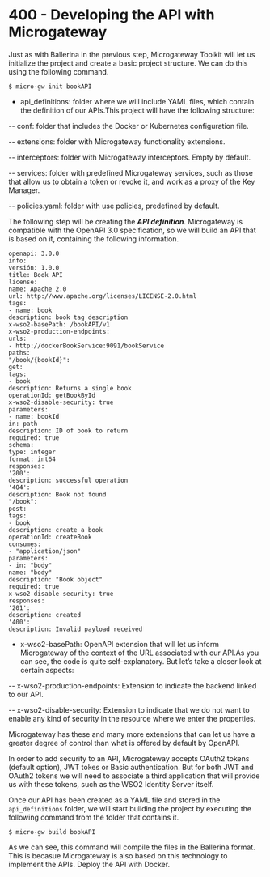 # 400 - Developing the API with Microgateway

Just as with Ballerina in the previous step, Microgateway Toolkit will let us initialize the project and create a basic project structure. We can do this using the following command.

```$ micro-gw init bookAPI```

- api_definitions: folder where we will include YAML files, which contain the definition of our APIs.This project will have the following structure:

-- conf: folder that includes the Docker or Kubernetes configuration file.

-- extensions: folder with Microgateway functionality extensions.

-- interceptors: folder with Microgateway interceptors. Empty by default.

-- services: folder with predefined Microgateway services, such as those that allow us to obtain a token or revoke it, and work as a proxy of the Key Manager.

-- policies.yaml: folder with use policies, predefined by default.

The following step will be creating the ***API definition***. Microgateway is compatible with the OpenAPI 3.0 specification, so we will build an API that is based on it, containing the following information.

```
openapi: 3.0.0
info:
versión: 1.0.0
title: Book API
license:
name: Apache 2.0
url: http://www.apache.org/licenses/LICENSE-2.0.html
tags:
- name: book
description: book tag description
x-wso2-basePath: /bookAPI/v1
x-wso2-production-endpoints:
urls:
- http://dockerBookService:9091/bookService
paths:
"/book/{bookId}":
get:
tags:
- book
description: Returns a single book
operationId: getBookById
x-wso2-disable-security: true
parameters:
- name: bookId
in: path
description: ID of book to return
required: true
schema:
type: integer
format: int64
responses:
'200':
description: successful operation
'404':
description: Book not found
"/book":
post:
tags:
- book
description: create a book
operationId: createBook
consumes:
- "application/json"
parameters:
- in: "body"
name: "body"
description: "Book object"
required: true
x-wso2-disable-security: true
responses:
'201':
description: created
'400':
description: Invalid payload received
```

- x-wso2-basePath: OpenAPI extension that will let us inform Microgateway of the context of the URL associated with our API.As you can see, the code is quite self-explanatory. But let’s take a closer look at certain aspects:

-- x-wso2-production-endpoints: Extension to indicate the backend linked to our API.

-- x-wso2-disable-security: Extension to indicate that we do not want to enable any kind of security in the resource where we enter the properties.

Microgateway has these and many more extensions that can let us have a greater degree of control than what is offered by default by OpenAPI.

In order to add security to an API, Microgateway accepts OAuth2 tokens (default option), JWT tokes or Basic authentication. But for both JWT and OAuth2 tokens we will need to associate a third application that will provide us with these tokens, such as the WSO2 Identity Server itself.

Once our API has been created as a YAML file and stored in the ```api_definitions``` folder, we will start building the project by executing the following command from the folder that contains it.

```$ micro-gw build bookAPI```

As we can see, this command will compile the files in the Ballerina format. This is becasue Microgateway is also based on this technology to implement the APIs. Deploy the API with Docker.

